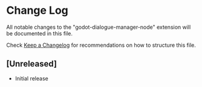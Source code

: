 # Change Log

All notable changes to the "godot-dialogue-manager-node" extension will be documented in this file.

Check [Keep a Changelog](http://keepachangelog.com/) for recommendations on how to structure this file.

## [Unreleased]

- Initial release